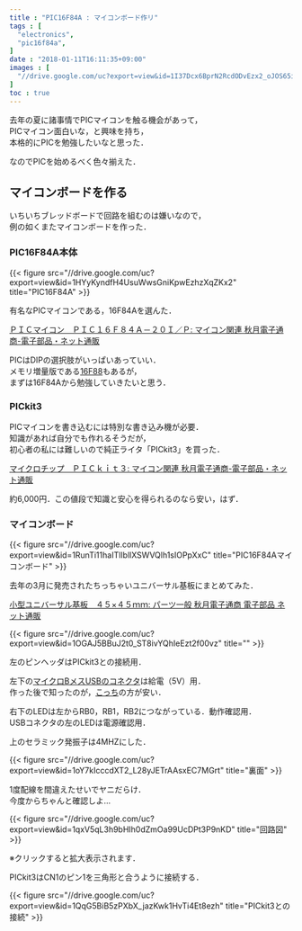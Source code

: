 ```yaml
---
title : "PIC16F84A : マイコンボード作リ"
tags : [
  "electronics",
  "pic16f84a",
]
date : "2018-01-11T16:11:35+09:00"
images : [
  "//drive.google.com/uc?export=view&id=1I37Dcx6BprN2RcdODvEzx2_oJOS65iqu",
]
toc : true
---
```


去年の夏に諸事情でPICマイコンを触る機会があって，  
PICマイコン面白いな，と興味を持ち，  
本格的にPICを勉強したいなと思った．  
<!--more-->
なのでPICを始めるべく色々揃えた．

## マイコンボードを作る

いちいちブレッドボードで回路を組むのは嫌いなので，  
例の如くまたマイコンボードを作った．  

### PIC16F84A本体

{{< figure src="//drive.google.com/uc?export=view&id=1HYyKyndfH4UsuWwsGniKpwEzhzXqZKx2" title="PIC16F84A" >}}

有名なPICマイコンである，16F84Aを選んた．  

[ＰＩＣマイコン　ＰＩＣ１６Ｆ８４Ａ－２０Ｉ／Ｐ: マイコン関連 秋月電子通商-電子部品・ネット通販](http://akizukidenshi.com/catalog/g/gI-00097/)

PICはDIPの選択肢がいっぱいあっていい．  
メモリ増量版である[16F88](http://akizukidenshi.com/catalog/g/gI-00567/)もあるが，  
まずは16F84Aから勉強していきたいと思う．

### PICkit3

PICマイコンを書き込むには特別な書き込み機が必要．  
知識があれば自分でも作れるそうだが，  
初心者の私には難しいので純正ライタ「PICkit3」を買った．


[マイクロチップ　ＰＩＣｋｉｔ３: マイコン関連 秋月電子通商-電子部品・ネット通販](http://akizukidenshi.com/catalog/g/gM-03608)



約6,000円．この値段で知識と安心を得られるのなら安い，はず．

### マイコンボード

{{< figure src="//drive.google.com/uc?export=view&id=1RunTi11haITlIbllXSWVQlh1sIOPpXxC" title="PIC16F84Aマイコンボード" >}}

去年の3月に発売されたちっちゃいユニバーサル基板にまとめてみた．

[小型ユニバーサル基板　４５×４５ｍｍ: パーツ一般 秋月電子通商 電子部品 ネット通販](http://akizukidenshi.com/catalog/g/gP-11735/)

{{< figure src="//drive.google.com/uc?export=view&id=1OGAJ5BBuJ2t0_ST8ivYQhIeEzt2f00vz" title="" >}}

左のピンヘッダはPICkit3との接続用．  

左下の[マイクロBメスUSBのコネクタ](http://akizukidenshi.com/catalog/g/gK-06656/)は給電（5V）用．  
作った後で知ったのが，[こっち](http://akizukidenshi.com/catalog/g/gK-10972)の方が安い．  

右下のLEDは左からRB0，RB1，RB2につながっている．動作確認用．  
USBコネクタの左のLEDは電源確認用．

上のセラミック発振子は4MHZにした． 

{{< figure src="//drive.google.com/uc?export=view&id=1oY7kIcccdXT2_L28yJETrAAsxEC7MGrt" title="裏面" >}}

 1度配線を間違えたせいでヤニだらけ．  
今度からちゃんと確認しよ...

{{< figure src="//drive.google.com/uc?export=view&id=1qxV5qL3h9bHIh0dZmOa99UcDPt3P9nKD" title="回路図" >}}

※クリックすると拡大表示されます．

PICkit3はCN1のピン1を三角形と合うように接続する．

{{< figure src="//drive.google.com/uc?export=view&id=1QqG5BiB5zPXbX_jazKwk1HvTi4Et8ezh" title="PICkit3との接続" >}}
